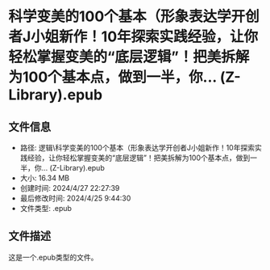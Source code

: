 ﻿# 科学变美的100个基本（形象表达学开创者J小姐新作！10年探索实践经验，让你轻松掌握变美的“底层逻辑”！把美拆解为100个基本点，做到一半，你... (Z-Library).epub

## 文件信息
- 路径: 逻辑\科学变美的100个基本（形象表达学开创者J小姐新作！10年探索实践经验，让你轻松掌握变美的“底层逻辑”！把美拆解为100个基本点，做到一半，你... (Z-Library).epub
- 大小: 16.34 MB
- 创建时间: 2024/4/27 22:27:39
- 最后修改时间: 2024/4/25 9:44:30
- 文件类型: .epub

## 文件描述
这是一个.epub类型的文件。


